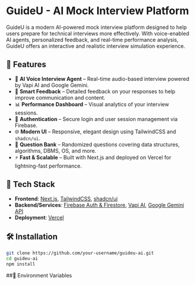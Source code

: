 # GuideU - AI Mock Interview Platform

GuideU is a modern AI-powered mock interview platform designed to help users prepare for technical interviews more effectively. With voice-enabled AI agents, personalized feedback, and real-time performance analysis, GuideU offers an interactive and realistic interview simulation experience.

## 🚀 Features

- 🎤 **AI Voice Interview Agent** – Real-time audio-based interview powered by Vapi AI and Google Gemini.
- 🧠 **Smart Feedback** – Detailed feedback on your responses to help improve communication and content.
- 📊 **Performance Dashboard** – Visual analytics of your interview sessions.
- 🔐 **Authentication** – Secure login and user session management via Firebase.
- 🌐 **Modern UI** – Responsive, elegant design using TailwindCSS and `shadcn/ui`.
- 📁 **Question Bank** – Randomized questions covering data structures, algorithms, DBMS, OS, and more.
- ⚡ **Fast & Scalable** – Built with Next.js and deployed on Vercel for lightning-fast performance.

## 🧱 Tech Stack

- **Frontend**: [Next.js](https://nextjs.org/), [TailwindCSS](https://tailwindcss.com/), [shadcn/ui](https://ui.shadcn.com/)
- **Backend/Services**: [Firebase Auth & Firestore](https://firebase.google.com/), [Vapi AI](https://vapi.ai/), [Google Gemini API](https://deepmind.google/technologies/gemini/)
- **Deployment**: [Vercel](https://vercel.com/)

## 🛠️ Installation

```bash
git clone https://github.com/your-username/guideu-ai.git
cd guideu-ai
npm install
```
##🔑 Environment Variables
